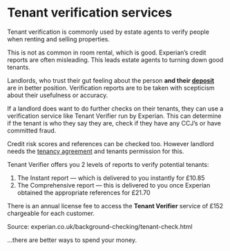 Tenant verification services
============================
Tenant verification is commonly used by estate agents to verify people when renting and selling properties.


This is not as common in room rental, which is good. Experian’s credit reports are often misleading. This leads estate agents to turning down good tenants.


Landlords, who trust their gut feeling about the person **and their [deposit](/p16)** are in better position. Verification reports are to be taken with scepticism about their usefulness or accuracy.


If a landlord does want to do further checks on their tenants, they can use a verification service like Tenant Verifier run by Experian. This can determine if the tenant is who they say they are, check if they have any CCJ’s or have committed fraud.


Credit risk scores and references can be checked too. However landlord needs the [tenancy agreement](/advice/tenancy-agreements) and tenants permission for this.


Tenant Verifier offers you 2 levels of reports to verify potential tenants:


1. The Instant report — which is delivered to you instantly for £10.85
2. The Comprehensive report — this is delivered to you once Experian obtained the appropriate references for £21.70


There is an annual license fee to access the **Tenant Verifier** service of £152 chargeable for each customer.


Source: experian.co.uk/background-checking/tenant-check.html


…there are better ways to spend your money.


